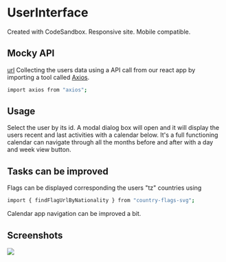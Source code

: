 # UserInterface

Created with CodeSandbox. Responsive site. Mobile compatible.

## Mocky API

[url](https://pip.pypa.io/en/stable/)
Collecting the users data using a API call from our react app by importing a tool called [Axios](https://www.digitalocean.com/community/tutorials/react-axios-react).

```bash
import axios from "axios";
```

## Usage

Select the user by its id. A modal dialog box will open and it will display the users recent and last activities with a calendar below. It's a full functioning calendar can navigate through all the months before and after with a day and week view button.

## Tasks can be improved

Flags can be displayed corresponding the users "tz" countries using

```bash
import { findFlagUrlByNationality } from "country-flags-svg";
```

Calendar app navigation can be improved a bit.

## Screenshots

![](Screenshots/MobileView.png)
